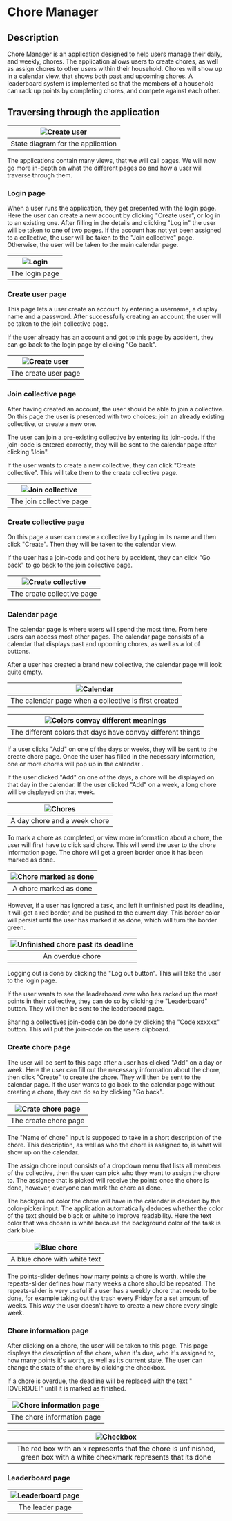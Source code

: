 # Chore Manager
## Description
Chore Manager is an application designed to help users manage their daily, and weekly, chores. The application allows users to create chores, as well as assign chores to other users within their household. Chores will show up in a calendar view, that shows both past and upcoming chores. A leaderboard system is implemented so that the members of a household can rack up points by completing chores, and compete against each other.

## Traversing through the application

|![Create user](../img/stateDiagram.png)|
|:--:|
|State diagram for the application|

The applications contain many views, that we will call pages. We will now go more in-depth on what the different pages do and how a user will traverse through them.

### Login page
When a user runs the application, they get presented with the login page. Here the user can create a new account by clicking "Create user", or log in to an existing one. After filling in the details and clicking "Log in" the user will be taken to one of two pages. If the account has not yet been assigned to a collective, the user will be taken to the "Join collective" page. Otherwise, the user will be taken to the main calendar page.

|![Login](../img/login.png)|
|:--:|
|The login page|

### Create user page
This page lets a user create an account by entering a username, a display name and a password. After successfully creating an account, the user will be taken to the join collective page. 

If the user already has an account and got to this page by accident, they can go back to the login page by clicking "Go back".

|![Create user](../img/create.png)|
|:--:|
|The create user page|

### Join collective page
After having created an account, the user should be able to join a collective. On this page the user is presented with two choices: join an already existing collective, or create a new one. 

The user can join a pre-existing collective by entering its join-code. If the join-code is entered correctly, they will be sent to the calendar page after clicking "Join".

If the user wants to create a new collective, they can click "Create collective". This will take them to the create collective page.

|![Join collective](../img/joinCollective.png)|
|:--:|
|The join collective page|

### Create collective page
On this page a user can create a collective by typing in its name and then click "Create". Then they will be taken to the calendar view.

If the user has a join-code and got here by accident, they can click "Go back" to go back to the join collective page.

|![Create collective](../img/createCollective.png)|
|:--:|
|The create collective page|

### Calendar page
The calendar page is where users will spend the most time. From here users can access most other pages. The calendar page consists of a calendar that displays past and upcoming chores, as well as a lot of buttons. 

After a user has created a brand new collective, the calendar page will look quite empty.

|![Calendar](../img/calendar.png)|
|:--:|
|The calendar page when a collective is first created|

|![Colors convay different meanings](../img/weekColors.png)|
|:--:|
|The different colors that days have convay different things|

If a user clicks "Add" on one of the days or weeks, they will be sent to the create chore page. Once the user has filled in the necessary information, one or more chores will pop up in the calendar .

If the user clicked "Add" on one of the days, a chore will be displayed on that day in the calendar. If the user clicked "Add" on a week, a long chore will be displayed on that week. 

|![Chores](../img/chores.png)|
|:--:|
|A day chore and a week chore|

To mark a chore as completed, or view more information about a chore, the user will first have to click said chore. This will send the user to the chore information page. The chore will get a green border once it has been marked as done.

|![Chore marked as done](../img/marked.png)|
|:--:|
|A chore marked as done|

However, if a user has ignored a task, and left it unfinished past its deadline, it will get a red border, and be pushed to the current day. This border color will persist until the user has marked it as done, which will turn the border green.

|![Unfinished chore past its deadline](../img/overdue.png)|
|:--:|
|An overdue chore|

Logging out is done by clicking the "Log out button". This will take the user to the login page.

If the user wants to see the leaderboard over who has racked up the most points in their collective, they can do so by clicking the "Leaderboard" button. They will then be sent to the leaderboard page. 

Sharing a collectives join-code can be done by clicking the "Code xxxxxx" button. This will put the join-code on the users clipboard.

### Create chore page
The user will be sent to this page after a user has clicked "Add" on a day or week. Here the user can fill out the necessary information about the chore, then click "Create" to create the chore. They will then be sent to the calendar page. If the user wants to go back to the calendar page without creating a chore, they can do so by clicking "Go back".

|![Crate chore page](../img/createChore.png)|
|:--:|
|The create chore page|

The "Name of chore" input is supposed to take in a short description of the chore. This description, as well as who the chore is assigned to, is what will show up on the calendar. 

The assign chore input consists of a dropdown menu that lists all members of the collective, then the user can pick who they want to assign the chore to. The assignee that is picked will receive the points once the chore is done, however, everyone can mark the chore as done. 

The background color the chore will have in the calendar is decided by the color-picker input. The application automatically deduces whether the color of the text should be black or white to improve readability. Here the text color that was chosen is white because the background color of the task is dark blue.

|![Blue chore](../img/blueChore.png)|
|:--:|
|A blue chore with white text|

The points-slider defines how many points a chore is worth, while the repeats-slider defines how many weeks a chore should be repeated. The repeats-slider is very useful if a user has a weekly chore that needs to be done, for example taking out the trash every Friday for a set amount of weeks. This way the user doesn't have to create a new chore every single week.

### Chore information page
After clicking on a chore, the user will be taken to this page. This page displays the description of the chore, when it's due, who it's assigned to, how many points it's worth, as well as its current state. The user can change the state of the chore by clicking the checkbox. 

If a chore is overdue, the deadline will be replaced with the text "[OVERDUE]" until it is marked as finished.

|![Chore information page](../img/choreInfo.png)|
|:--:|
|The chore information page|

|![Checkbox](../img/checkbox.png)|
|:--:|
|The red box with an x represents that the chore is unfinished, green box with a white checkmark represents that its done|

### Leaderboard page

|![Leaderboard page](../img/leaderboard.png)|
|:--:|
|The leader page|

